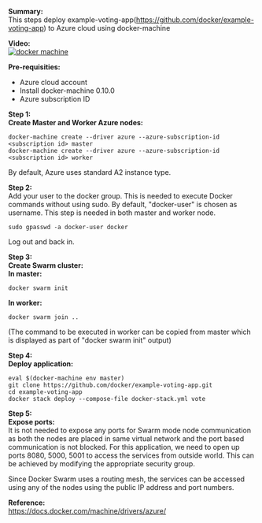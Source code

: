 **Summary:**  
This steps deploy example-voting-app(https://github.com/docker/example-voting-app) to Azure cloud using docker-machine

**Video:**  
[![docker machine](https://github.com/smakam/dockerdeploy/blob/master/images/dockermachine.jpg)](https://www.youtube.com/watch?v=EDBw1NWUJyk")

**Pre-requisities:**
 - Azure cloud account 
 - Install docker-machine 0.10.0 
 - Azure subscription ID

**Step 1:**  
**Create Master and Worker Azure nodes:**  

    docker-machine create --driver azure --azure-subscription-id <subscription id> master
    docker-machine create --driver azure --azure-subscription-id <subscription id> worker

By default, Azure uses standard A2 instance type. 

**Step 2:**  
Add your user to the docker group. This is needed to execute Docker commands without using sudo. By default, "docker-user" is chosen as username. This step is needed in both master and worker node.

    sudo gpasswd -a docker-user docker

Log out and back in.

**Step 3:**  
**Create Swarm cluster:**  
**In master:**  

    docker swarm init

**In worker:**  

    docker swarm join ..

(The command to be executed in worker can be copied from master which is displayed as part of "docker swarm init" output)

**Step 4:**  
**Deploy application:**  

    eval $(docker-machine env master)
    git clone https://github.com/docker/example-voting-app.git
    cd example-voting-app
    docker stack deploy --compose-file docker-stack.yml vote


**Step 5:**  
**Expose ports:**  
It is not needed to expose any ports for Swarm mode node communication as both the nodes are placed in same virtual network and the port based communication is not blocked. For this application, we need to open up ports 8080, 5000, 5001 to access the services from outside world. This can be achieved by modifying the appropriate security group.

Since Docker Swarm uses a routing mesh, the services can be accessed using any of the nodes using the public IP address and port numbers.
  

**Reference:**  
https://docs.docker.com/machine/drivers/azure/
